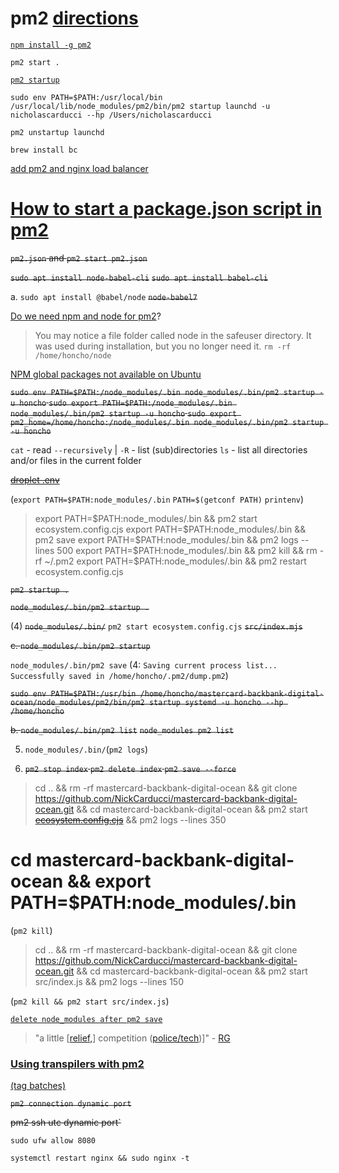 
# pm2 [directions](https://youtu.be/ebdKIU6SDHI?t=39)

[`npm install -g pm2`](https://www.youtube.com/watch?v=kR06NoSzAXY&t=285s)

`pm2 start .`

[`pm2 startup`](https://www.digitalocean.com/community/tutorials/how-to-set-up-a-node-js-application-for-production-on-ubuntu-18-04)

`sudo env PATH=$PATH:/usr/local/bin /usr/local/lib/node_modules/pm2/bin/pm2 startup launchd -u nicholascarducci --hp /Users/nicholascarducci`

`pm2 unstartup launchd`

`brew install bc`

[add pm2 and nginx load balancer](https://medium.com/nerd-for-tech/deploy-your-nodejs-application-to-a-digital-ocean-droplet-step-by-step-guide-3f6f928f776)



# [How to start a package.json script in pm2](https://stackoverflow.com/questions/46008665/how-to-start-a-package-json-script-in-pm2)

~~`pm2.json` and `pm2 start pm2.json`~~

~~`sudo apt install node-babel-cli`~~
~~`sudo apt install babel-cli`~~

a. `sudo apt install @babel/node` ~~`node-babel7`~~

[Do we need npm and node for pm2](https://www.digitalocean.com/community/tutorials/how-to-use-pm2-to-setup-a-node-js-production-environment-on-an-ubuntu-vps)?

> You may notice a file folder called node in the safeuser directory. It was used during installation, but you no longer need it. `rm -rf /home/honcho/node`

[NPM global packages not available on Ubuntu](https://stackoverflow.com/questions/41287787/npm-global-packages-not-available-on-ubuntu)

~~`sudo env PATH=$PATH:/node_modules/.bin node_modules/.bin/pm2 startup -u honcho`
`sudo export PATH=$PATH:/node_modules/.bin node_modules/.bin/pm2 startup -u honcho`
`sudo export pm2_home=/home/honcho:/node_modules/.bin node_modules/.bin/pm2 startup -u honcho`~~

`cat` - read
`--recursively` | `-R` - list (sub)directories
`ls` - list all directories and/or files in the current folder

~~[droplet .env](https://stackoverflow.com/questions/71367040/environmental-variables-in-digital-ocean-droplets)~~

(`export PATH=$PATH:node_modules/.bin` `PATH=$(getconf PATH)` `printenv`)

> export PATH=$PATH:node_modules/.bin && pm2 start ecosystem.config.cjs
> export PATH=$PATH:node_modules/.bin && pm2 save
> export PATH=$PATH:node_modules/.bin && pm2 logs --lines 500
> export PATH=$PATH:node_modules/.bin && pm2 kill && rm -rf ~/.pm2 
> export PATH=$PATH:node_modules/.bin && pm2 restart ecosystem.config.cjs

~~`pm2 startup .`~~

~~`node_modules/.bin/pm2 startup .`~~

(4) ~~`node_modules/.bin/`~~ `pm2 start ecosystem.config.cjs` ~~`src/index.mjs`~~

~~c. `node_modules/.bin/pm2 startup`~~

`node_modules/.bin/pm2 save` (4: `Saving current process list... Successfully saved in /home/honcho/.pm2/dump.pm2`)

~~`sudo env PATH=$PATH:/usr/bin /home/honcho/mastercard-backbank-digital-ocean/node_modules/pm2/bin/pm2 startup systemd -u honcho --hp /home/honcho`~~

~~b. `node_modules/.bin/pm2 list`~~
~~`node_modules pm2 list`~~

5. `node_modules/.bin/`(`pm2 logs`)

6. ~~`pm2 stop index` `pm2 delete index` `pm2 save --force`~~

> cd .. && rm -rf mastercard-backbank-digital-ocean && git clone https://github.com/NickCarducci/mastercard-backbank-digital-ocean.git && cd mastercard-backbank-digital-ocean && pm2 start [~~ecosystem.config.cjs~~](https://github.com/Unitech/pm2/issues/1976#issuecomment-1270533822) && pm2 logs --lines 350


# cd mastercard-backbank-digital-ocean && export PATH=$PATH:node_modules/.bin

(`pm2 kill`)

> cd .. && rm -rf mastercard-backbank-digital-ocean && git clone https://github.com/NickCarducci/mastercard-backbank-digital-ocean.git && cd mastercard-backbank-digital-ocean && pm2 start src/index.js && pm2 logs --lines 150

(`pm2 kill && pm2 start src/index.js`)

[`delete node_modules after pm2 save`](https://stackoverflow.com/questions/52683376/pm2-deleted-process-runs-on-startup)

>"a little [[relief,](https://politics.stackexchange.com/questions/76012/isnt-the-optimal-tax-rate-more-dependent-on-technical-inefficiencies-including)] competition ([police/tech](https://commie.dev))]" - [RG](https://www.youtube.com/watch?v=pafY6sZt0FE)

### [Using transpilers with pm2](https://pm2.keymetrics.io/docs/tutorials/using-transpilers-with-pm2)

[(tag batches)](https://docs.digitalocean.com/products/droplets/how-to/tag/)

~~`pm2 connection dynamic port`~~

~~pm2 ssh utc dynamic port`~~

`sudo ufw allow 8080`

`systemctl restart nginx && sudo nginx -t`